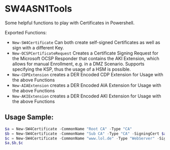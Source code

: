 # SW4ASN1Tools

Some helpful functions to play with Certificates in Powershell.

Exported Functions:
* `New-SW4Certificate` Can both create self-signed Certificates as well as sign with a different Key.
* `New-OCSPCertificateRequest` Creates a Certificate Signing Request for the Microsoft OCSP Responder that contains the AKI Extension, which allows for manual Enrollment, e.g. in a DMZ Scenario. Supports specifying the KSP, thus the usage of a HSM is possible.
* `New-CDPExtension` creates a DER Encoded CDP Extension for Usage with the above Functions
* `New-AIAExtension` creates a DER Encoded AIA Extension for Usage with the above Functions
* `New-AKIExtension` creates a DER Encoded AKI Extension for Usage with the above Functions

## Usage Sample:
```powershell
$a = New-SW4Certificate -CommonName "Root CA" -Type "CA"
$b = New-SW4Certificate -CommonName "Sub CA" -Type "CA" -SigningCert $a -PathLength 1
$c = New-SW4Certificate -CommonName "www.lol.de" -Type "WebServer" -SigningCert $b
$a,$b,$c
```